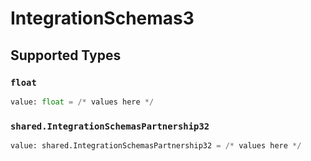 # IntegrationSchemas3


## Supported Types

### `float`

```python
value: float = /* values here */
```

### `shared.IntegrationSchemasPartnership32`

```python
value: shared.IntegrationSchemasPartnership32 = /* values here */
```

